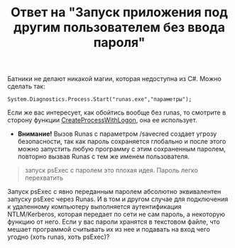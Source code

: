 ﻿---
title: "Ответ на \"Запуск приложения под другим пользователем без ввода пароля\""
se.owner.user_id: 240512
se.owner.display_name: "MSDN.WhiteKnight"
se.owner.link: "https://ru.stackoverflow.com/users/240512/msdn-whiteknight"
se.answer_id: 913597
se.question_id: 913505
se.post_type: answer
se.score: 1
se.is_accepted: False
---
<p>Батники не делают никакой магии, которая недоступна из C#. Можно сделать так:</p>

<pre><code>System.Diagnostics.Process.Start("runas.exe","параметры");
</code></pre>

<p>Если же вас интересует, как обойтись вообще без runas, то смотрите в сторону функции <a href="https://docs.microsoft.com/en-us/windows/desktop/api/winbase/nf-winbase-createprocesswithlogonw" rel="nofollow noreferrer">CreateProcessWithLogon</a>, она ее использует.</p>

<ul>
<li><strong>Внимание!</strong> Вызов Runas с параметром /savecred создает угрозу безопасности, так как пароль сохраняется глобально и после этого можно запустить любую программу с этим сохраненным паролем, повторно вызвав Runas с тем же именем пользователя.</li>
</ul>

<blockquote>
  <p>запуск psExec с паролем это плохая идея. Пароль легко перехватить</p>
</blockquote>

<p>Запуск psExec с явно переданным паролем абсолютно эквивалентен запуску psExec через Runas. И в том и другом случае для подключения к удаленному компьютеру выполняется аутентификация NTLM/Kerberos, которая передает по сети не сам пароль, а некоторую функцию от него. Если у вас пароли хранятся в текстовом файле, что мешает программой считывать их из нее и подавать на вход чего угодно (хоть runas, хоть psExec)?</p>
